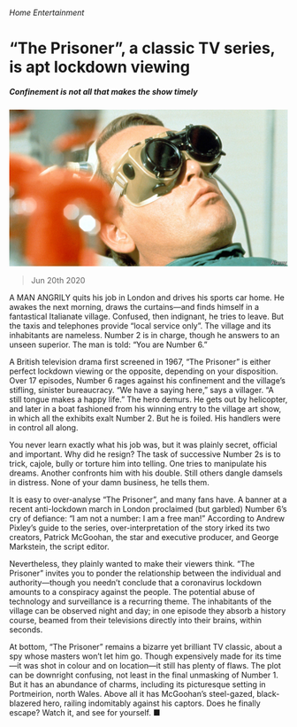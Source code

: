 ###### Home Entertainment

# “The Prisoner”, a classic TV series, is apt lockdown viewing 

##### Confinement is not all that makes the show timely 

![image](images/20200620_BKP015_0.jpg) 

> Jun 20th 2020 

A  MAN ANGRILY quits his job in London and drives his sports car home. He awakes the next morning, draws the curtains—and finds himself in a fantastical Italianate village. Confused, then indignant, he tries to leave. But the taxis and telephones provide “local service only”. The village and its inhabitants are nameless. Number 2 is in charge, though he answers to an unseen superior. The man is told: “You are Number 6.”

A British television drama first screened in 1967, “The Prisoner” is either perfect lockdown viewing or the opposite, depending on your disposition. Over 17 episodes, Number 6 rages against his confinement and the village’s stifling, sinister bureaucracy. “We have a saying here,” says a villager. “A still tongue makes a happy life.” The hero demurs. He gets out by helicopter, and later in a boat fashioned from his winning entry to the village art show, in which all the exhibits exalt Number 2. But he is foiled. His handlers were in control all along.


You never learn exactly what his job was, but it was plainly secret, official and important. Why did he resign? The task of successive Number 2s is to trick, cajole, bully or torture him into telling. One tries to manipulate his dreams. Another confronts him with his double. Still others dangle damsels in distress. None of your damn business, he tells them.

It is easy to over-analyse “The Prisoner”, and many fans have. A banner at a recent anti-lockdown march in London proclaimed (but garbled) Number 6’s cry of defiance: “I am not a number: I am a free man!” According to Andrew Pixley’s guide to the series, over-interpretation of the story irked its two creators, Patrick McGoohan, the star and executive producer, and George Markstein, the script editor.

Nevertheless, they plainly wanted to make their viewers think. “The Prisoner” invites you to ponder the relationship between the individual and authority—though you needn’t conclude that a coronavirus lockdown amounts to a conspiracy against the people. The potential abuse of technology and surveillance is a recurring theme. The inhabitants of the village can be observed night and day; in one episode they absorb a history course, beamed from their televisions directly into their brains, within seconds.

At bottom, “The Prisoner” remains a bizarre yet brilliant TV classic, about a spy whose masters won’t let him go. Though expensively made for its time—it was shot in colour and on location—it still has plenty of flaws. The plot can be downright confusing, not least in the final unmasking of Number 1. But it has an abundance of charms, including its picturesque setting in Portmeirion, north Wales. Above all it has McGoohan’s steel-gazed, black-blazered hero, railing indomitably against his captors. Does he finally escape? Watch it, and see for yourself. ■

